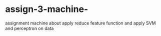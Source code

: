 # assign-3-machine-
assignment machine about apply reduce feature function and apply SVM and perceptron on data 
